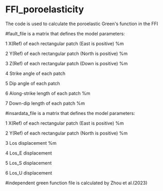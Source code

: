 # FFI_poroelasticity
The code is used to calculate the poroelastic Green's function in the FFI

#fault_file is a matrix that defines the model parameters:

1 X(Ref) of each rectangular patch (East is positive) %m

2 Y(Ref) of each rectangular patch (North is positive) %m

3 Z(Ref) of each rectangular patch (Down is positive) %m

4 Strike angle of each patch

5 Dip angle of each patch

6 Along-strike length of each patch %m

7 Down-dip length of each patch %m


#insardata_file is a matrix that defines the model parameters:

1 X(Ref) of each rectangular patch (East is positive) %m

2 Y(Ref) of each rectangular patch (North is positive) %m

3 Los displacement %m

4 Los_E displacement

5 Los_S displacement

6 Los_U displacement


#independent green function file is calculated by Zhou et al.(2023)

